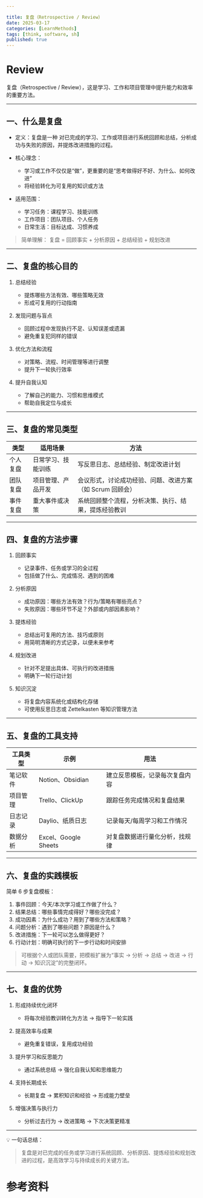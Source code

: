 ```yaml
---

title: 复盘（Retrospective / Review）
date: 2025-03-17
categories: [LearnMethods]
tags: [think, software, sh]
published: true
---
```



# Review

复盘（Retrospective / Review），这是学习、工作和项目管理中提升能力和效率的重要方法。

---

## 一、什么是复盘

* 定义：复盘是一种 对已完成的学习、工作或项目进行系统回顾和总结，分析成功与失败的原因，并提炼改进措施的过程。
* 核心理念：

  * 学习或工作不仅仅是“做”，更重要的是“思考做得好不好、为什么、如何改进”
  * 将经验转化为可复用的知识或方法
* 适用范围：

  * 学习任务：课程学习、技能训练
  * 工作项目：团队项目、个人任务
  * 日常生活：目标达成、习惯养成

> 简单理解：
> 复盘 = 回顾事实 + 分析原因 + 总结经验 + 规划改进

---

## 二、复盘的核心目的

1. 总结经验

   * 提炼哪些方法有效、哪些策略无效
   * 形成可复用的行动指南

2. 发现问题与盲点

   * 回顾过程中发现执行不足、认知误差或遗漏
   * 避免重复犯同样的错误

3. 优化方法和流程

   * 对策略、流程、时间管理等进行调整
   * 提升下一轮执行效率

4. 提升自我认知

   * 了解自己的能力、习惯和思维模式
   * 帮助自我定位与成长

---

## 三、复盘的常见类型

| 类型   | 适用场景      | 方法                               |
| ---- | --------- | -------------------------------- |
| 个人复盘 | 日常学习、技能训练 | 写反思日志、总结经验、制定改进计划                |
| 团队复盘 | 项目管理、产品开发 | 会议形式，讨论成功经验、问题、改进方案（如 Scrum 回顾会） |
| 事件复盘 | 重大事件或决策   | 系统回顾整个流程，分析决策、执行、结果，提炼经验教训       |

---

## 四、复盘的方法步骤

1. 回顾事实

   * 记录事件、任务或学习的全过程
   * 包括做了什么、完成情况、遇到的困难

2. 分析原因

   * 成功原因：哪些方法有效？行为/策略有哪些亮点？
   * 失败原因：哪些环节不足？外部或内部因素影响？

3. 提炼经验

   * 总结出可复用的方法、技巧或原则
   * 用简明清晰的方式记录，以便未来参考

4. 规划改进

   * 针对不足提出具体、可执行的改进措施
   * 明确下一轮行动计划

5. 知识沉淀

   * 将复盘内容系统化或结构化存储
   * 可使用反思日志或 Zettelkasten 等知识管理方法

---

## 五、复盘的工具支持

| 工具类型 | 示例                  | 用法              |
| ---- | ------------------- | --------------- |
| 笔记软件 | Notion、Obsidian     | 建立反思模板，记录每次复盘内容 |
| 项目管理 | Trello、ClickUp      | 跟踪任务完成情况和复盘结果   |
| 日志记录 | Daylio、纸质日志         | 记录每天/每周学习和工作情况  |
| 数据分析 | Excel、Google Sheets | 对复盘数据进行量化分析，找规律 |

---

## 六、复盘的实践模板

简单 6 步复盘模板：

1. 事件回顾：今天/本次学习或工作做了什么？
2. 结果总结：哪些事情完成得好？哪些没完成？
3. 成功因素：为什么成功？用到了哪些方法和策略？
4. 问题分析：遇到了哪些问题？原因是什么？
5. 改进措施：下一轮可以怎么做得更好？
6. 行动计划：明确可执行的下一步行动和时间安排

> 可根据个人或团队需要，把模板扩展为“事实 → 分析 → 总结 → 改进 → 行动 → 知识沉淀”的完整闭环。

---

## 七、复盘的优势

1. 形成持续优化闭环

   * 将每次经验教训转化为方法 → 指导下一轮实践

2. 提高效率与成果

   * 避免重复错误，复用成功经验

3. 提升学习和反思能力

   * 通过系统总结 → 强化自我认知和思维能力

4. 支持长期成长

   * 长期复盘 → 累积知识和经验 → 形成能力壁垒

5. 增强决策与执行力

   * 分析过去行为 → 改进策略 → 下次决策更精准

---

💡 一句话总结：

> 复盘是对已完成的任务或学习进行系统回顾、分析原因、提炼经验和规划改进的过程，是高效学习与持续成长的关键方法。




# 参考资料


